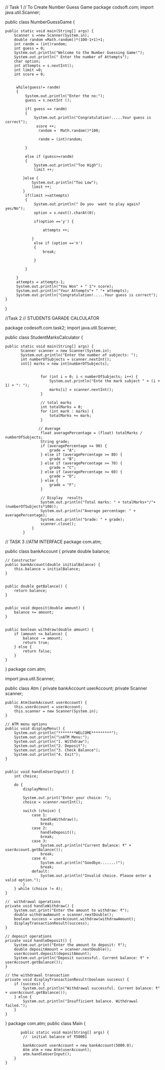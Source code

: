 // Task 1
// To Create Number Guess Game
package codsoft.com;
import java.util.Scanner;

public class NumberGuessGame {

	public static void main(String[] args) {
		Scanner s =new Scanner(System.in);
		double random =Math.random()*(100-1+1)+1;
		int randm = (int)random;
		int guess = 0; 
		System.out.println("Welcome to the Number Guessing Game!");
		System.out.println(" Enter the number of Attempts");
		char option;
		int attempts = s.nextInt();
		int limit =0;
		int score = 0;
		
		
		 while(guess!= randm)
		 {
			 System.out.println("Enter the no:");
			 guess = s.nextInt ();
			 
			 if( guess == randm)
			 {
				 System.out.println("Congratulation!.....Your guess is correct");
				  score ++;
				   random =  Math.random()*100;
				   
				   randm = (int)random;
				   
			 } 
			 
			 else if (guess>=randm) 
			 {
				 System.out.println("Too High");
				 limit ++;
				 
			}else {
				System.out.println("Too Low");
				limit ++;
			}
			 if(limit >=attempts)
			 {
				 System.out.println(" Do you  want to play again? yes/No");
				 option = s.next().charAt(0);
				 
				 if(option =='y') {
					 
					 attempts ++;
					 
				}
				 else if (option =='n')
				 {
					 break;
					 
				 }
				 
			 }
		
		 }
		 attempts = attempts-1;
		 System.out.println("You Won" + " 1"+ score);
		 System.out.println("Your Attempts"+ " "+ attempts);
		 System.out.println("Congratulation!.....Your guess is correct");
	}

}


//Task 2
// STUDENTS GARADE CALCULATOR

package codesoft.com.task2;
import java.util.Scanner;



public class StudentMarksCalculator {

    public static void main(String[] args) {
		   Scanner scanner = new Scanner(System.in);
           System.out.println("Enter the number of subjects: ");
		   int numberOfSubjects = scanner.nextInt();
           int[] marks = new int[numberOfSubjects];

			        
			        for (int i = 0; i < numberOfSubjects; i++) {
			            System.out.println("Ente the mark subject " + (i + 1) + ": ");
			            marks[i] = scanner.nextInt();
			        }

			        // total marks
			        int totalMarks = 0;
			        for (int mark : marks) {
			            totalMarks += mark;
			        }

			       // Average
			        float averagePercentage = (float) totalMarks / numberOfSubjects;
                    String grade;
			        if (averagePercentage >= 90) {
			            grade = "A";
			        } else if (averagePercentage >= 80) {
			            grade = "B";
			        } else if (averagePercentage >= 70) {
			            grade = "C";
			        } else if (averagePercentage >= 60) {
			            grade = "D";
			        } else {
			            grade = "F";
			        }

			        // Display  results
			        System.out.println("Total marks: " + totalMarks+"/"+(numberOfSubjects*100));
			        System.out.println("Average percentage: " + averagePercentage);
			        System.out.println("Grade: " + grade);
			        scanner.close();
			    }
			}


// TASK 3
//ATM INTERFACE
package com.atm;

public class bankAccount {
    private double balance;

    // Constructor 
    public bankAccount(double initialBalance) {
        this.balance = initialBalance;
    }

   
    public double getBalance() {
        return balance;
    }

    
    public void deposit(double amount) {
        balance += amount;
    }

    
    public boolean withdraw(double amount) {
        if (amount <= balance) {
            balance -= amount;
            return true;
        } else {
            return false;
        }
    }
}
package com.atm;

import java.util.Scanner;

public class Atm {
    private bankAccount userAccount;
    private Scanner scanner;

    public Atm(bankAccount userAccount) {
        this.userAccount = userAccount;
        this.scanner = new Scanner(System.in);
    }

    // ATM menu options
    public void displayMenu() {
    	System.out.println("********WELCOME*********");
        System.out.println("\nATM Menu:");
        System.out.println("1. Withdraw");
        System.out.println("2. Deposit");
        System.out.println("3. Check Balance");
        System.out.println("4. Exit");
    }

   
    public void handleUserInput() {
        int choice;

        do {
            displayMenu();
          
            System.out.print("Enter your choice: ");
            choice = scanner.nextInt();

            switch (choice) {
                case 1:
                    handleWithdraw();
                    break;
                case 2:
                    handleDeposit();
                    break;
                case 3:
                    System.out.println("Current Balance: ₹" + userAccount.getBalance());
                    break;
                case 4:
                    System.out.println("Goodbye.......!");
                    break;
                default:
                    System.out.println("Invalid choice. Please enter a valid option.");
            }
        } while (choice != 4);
    }

    //  withdrawal operations
    private void handleWithdraw() {
        System.out.print("Enter the amount to withdraw: ₹");
        double withdrawAmount = scanner.nextDouble();
        boolean success = userAccount.withdraw(withdrawAmount);
        displayTransactionResult(success);
    }

    // deposit operations
    private void handleDeposit() {
        System.out.print("Enter the amount to deposit: ₹");
        double depositAmount = scanner.nextDouble();
        userAccount.deposit(depositAmount);
        System.out.println("Deposit successful. Current balance: ₹" + userAccount.getBalance());
    }

    // the withdrawal transaction
    private void displayTransactionResult(boolean success) {
        if (success) {
            System.out.println("Withdrawal successful. Current balance: ₹" + userAccount.getBalance());
        } else {
            System.out.println("Insufficient balance. Withdrawal failed.");
        }
    }
}
package com.atm;
public class Main {

           public static void main(String[] args) {
	        //  initial balance of ₹50001
        	   
	        bankAccount userAccount = new bankAccount(5000.0);
	        Atm atm = new Atm(userAccount);
            atm.handleUserInput();
	    }
	}



		


